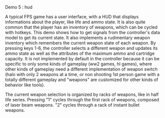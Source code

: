Demo 5 : hud

A typical FPS game has a user interface, with a HUD that displays informations about the player, like life and ammo state. It is also quite common that the player has an inventory of weapons, which can be cycled with hotkeys.
This demo shows how to get signals from the controller's data model to get its current state. It also implements a rudimentary weapon inventory which remembers the current weapon state of each weapon. By pressing keys 1-6, the controller selects a different weapon and updates its ammo state as well as the attributes of the maximum ammo and cartridge capacity.
It is not implemented by default in the controller because it can be specific to only some kinds of gameplay (ww2 games, hl games), where other kinds of gameplay need a different implementation of weapon switch (halo with only 2 weapons at a time, or non shooting 1st person game with a totally different gameplay and "weapons" are customized for other kinds of behavior like tools).

The current weapon selection is organized by racks of weapons, like in half life series. Pressing "1" cycles through the first rack of weapons, composed of laser beam weapons. "2" cycles through a rack of instant bullet weapons. 